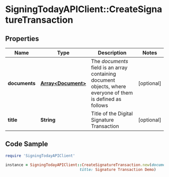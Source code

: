 # SigningTodayAPIClient::CreateSignatureTransaction

## Properties

Name | Type | Description | Notes
------------ | ------------- | ------------- | -------------
**documents** | [**Array&lt;Document&gt;**](Document.md) | The _documents_ field is an array containing document objects, where everyone of them is defined as follows  | [optional] 
**title** | **String** | Title of the Digital Signature Transaction | [optional] 

## Code Sample

```ruby
require 'SigningTodayAPIClient'

instance = SigningTodayAPIClient::CreateSignatureTransaction.new(documents: null,
                                 title: Signature Transaction Demo)
```


